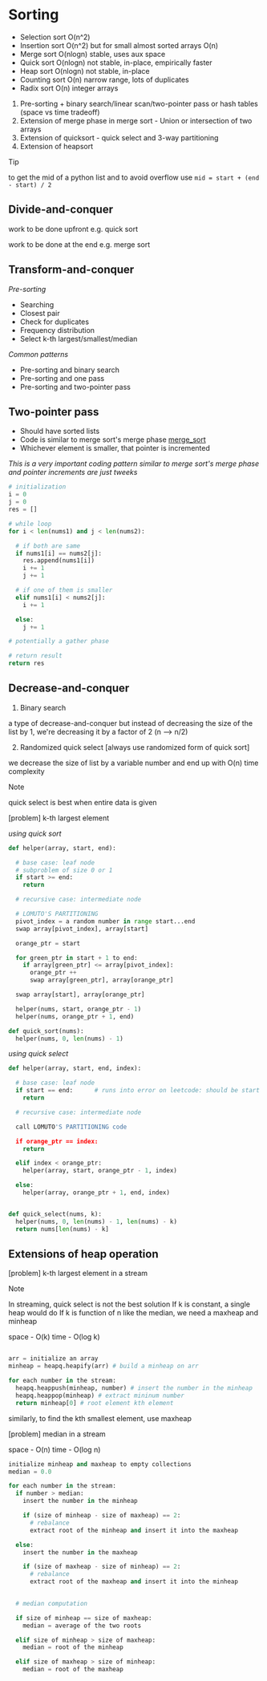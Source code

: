 # Sorting

- Selection sort O(n^2)
- Insertion sort O(n^2) but for small almost sorted arrays O(n)
- Merge sort O(nlogn) stable, uses aux space
- Quick sort O(nlogn) not stable, in-place, empirically faster
- Heap sort O(nlogn) not stable, in-place
- Counting sort O(n) narrow range, lots of duplicates
- Radix sort O(n) integer arrays


1. Pre-sorting + binary search/linear scan/two-pointer pass or hash tables (space vs time tradeoff)
2. Extension of merge phase in merge sort - Union or intersection of two arrays
3. Extension of quicksort - quick select and 3-way partitioning
4. Extension of heapsort


> [!TIP]
> to get the mid of a python list and to avoid overflow use
> `mid = start + (end - start) / 2`


## Divide-and-conquer

work to be done upfront e.g. quick sort

work to be done at the end e.g. merge sort

## Transform-and-conquer

_Pre-sorting_

- Searching
- Closest pair
- Check for duplicates
- Frequency distribution
- Select k-th largest/smallest/median

_Common patterns_

- Pre-sorting and binary search
- Pre-sorting and one pass
- Pre-sorting and two-pointer pass

## Two-pointer pass

- Should have sorted lists
- Code is similar to merge sort's merge phase [merge_sort]()
- Whichever element is smaller, that pointer is incremented

*This is a very important coding pattern similar to merge sort's merge phase and pointer increments are just tweeks*

```python
# initialization
i = 0
j = 0
res = []

# while loop
for i < len(nums1) and j < len(nums2):

  # if both are same
  if nums1[i] == nums2[j]:
    res.append(nums1[i])
    i += 1
    j += 1

  # if one of them is smaller
  elif nums1[i] < nums2[j]:
    i += 1

  else:
    j += 1

# potentially a gather phase

# return result
return res
```

## Decrease-and-conquer

1. Binary search

a type of decrease-and-conquer but instead of decreasing the size of the list by 1, we're decreasing it by a factor of 2 (n --> n/2)

2. Randomized quick select [always use randomized form of quick sort]

we decrease the size of list by a variable number and end up with O(n) time complexity

> [!NOTE]
> quick select is best when entire data is given

[problem] k-th largest element

*using quick sort*

```python
def helper(array, start, end):

  # base case: leaf node
  # subproblem of size 0 or 1
  if start >= end: 
    return

  # recursive case: intermediate node

  # LOMUTO'S PARTITIONING
  pivot_index = a random number in range start...end
  swap array[pivot_index], array[start]

  orange_ptr = start

  for green_ptr in start + 1 to end:
    if array[green_ptr] <= array[pivot_index]:
      orange_ptr ++
      swap array[green_ptr], array[orange_ptr]

  swap array[start], array[orange_ptr]

  helper(nums, start, orange_ptr - 1)
  helper(nums, orange_ptr + 1, end)

def quick_sort(nums):
  helper(nums, 0, len(nums) - 1)
```

*using quick select*

```python
def helper(array, start, end, index):

  # base case: leaf node
  if start == end:      # runs into error on leetcode: should be start >= end
    return

  # recursive case: intermediate node

  call LOMUTO'S PARTITIONING code

  if orange_ptr == index:
    return

  elif index < orange_ptr:
    helper(array, start, orange_ptr - 1, index)

  else:
    helper(array, orange_ptr + 1, end, index)


def quick_select(nums, k):
  helper(nums, 0, len(nums) - 1, len(nums) - k)
  return nums[len(nums) - k]
```

## Extensions of heap operation

[problem] k-th largest element in a stream

> [!NOTE]
> In streaming, quick select is not the best solution
> If k is constant, a single heap would do
> If k is function of n like the median, we need a maxheap and minheap

space - O(k)
time - O(log k)

```python

arr = initialize an array
minheap = heapq.heapify(arr) # build a minheap on arr

for each number in the stream:
  heapq.heappush(minheap, number) # insert the number in the minheap
  heapq.heappop(minheap) # extract mininum number
  return minheap[0] # root element kth element
```

similarly, to find the kth smallest element, use maxheap

[problem] median in a stream

space - O(n)
time - O(log n)

```python
initialize minheap and maxheap to empty collections
median = 0.0

for each number in the stream:
  if number > median:
    insert the number in the minheap

    if (size of minheap - size of maxheap) == 2:
      # rebalance
      extract root of the minheap and insert it into the maxheap

  else:
    insert the number in the maxheap

    if (size of maxheap - size of minheap) == 2:
      # rebalance
      extract root of the maxheap and insert it into the minheap
  

  # median computation

  if size of minheap == size of maxheap:
    median = average of the two roots

  elif size of minheap > size of maxheap:
    median = root of the minheap

  elif size of maxheap > size of minheap:
    median = root of the maxheap
```
